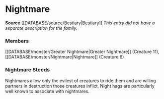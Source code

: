 ﻿---
creature_family: Nightmare
id: '76'
name: Nightmare
rarity: Common
source: '[[DATABASE/source/Bestiary|Bestiary]]'
type: Creature Family

---
# Nightmare

**Source** [[DATABASE/source/Bestiary|Bestiary]]
_This entry did not have a separate description for the family._

### Members

[[DATABASE/monster/Greater Nightmare|Greater Nightmare]] (Creature 11), [[DATABASE/monster/Nightmare|Nightmare]] (Creature 6)

###  Nightmare Steeds

Nightmares allow only the evilest of creatures to ride them and are willing partners in destruction those creatures inflict. Night hags are particularly well known to associate with nightmares.